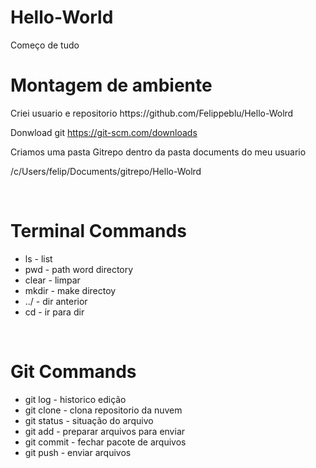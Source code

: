 # Hello-World
Começo de tudo

<h1> Montagem de ambiente </h1>
Criei usuario e repositorio 
https://github.com/Felippeblu/Hello-Wolrd

Donwload git
https://git-scm.com/downloads

Criamos uma pasta Gitrepo dentro da pasta documents do meu usuario

/c/Users/felip/Documents/gitrepo/Hello-Wolrd

<br/>
<h1> Terminal Commands </h1> 
    <ul>
        <li>ls - list</li>
        <li>pwd - path word directory</li>
        <li>clear - limpar</li>
        <li>mkdir - make directoy</li>
        <li>../ - dir anterior</li>
        <li>cd - ir para dir </li>
    </ul>
<br/>
<h1> Git Commands</h1>
    <ul>
        <li>git log - historico edição</li>
        <li>git clone - clona repositorio da nuvem </li>
        <li>git status - situação do arquivo</li>
        <li>git add - preparar arquivos para enviar</li>
        <li>git commit - fechar pacote de arquivos</li>
        <li>git push - enviar arquivos</li>
    </ul>
       

